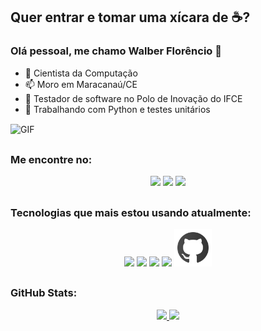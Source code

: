 ## Quer entrar e tomar uma xícara de :coffee:?

### Olá pessoal, me chamo Walber Florêncio 👋

- 🌱 Cientista da Computação
- 📫 Moro em Maracanaú/CE
- 🚀 Testador de software no Polo de Inovação do IFCE
- 🔭 Trabalhando com Python e testes unitários

<img align="center" alt="GIF" img height="200em" src="https://media.giphy.com/media/836HiJc7pgzy8iNXCn/giphy.gif" />

##

### Me encontre no:
<div align="center">
  
  <a href="https://www.instagram.com/walber.florencio/"><img src="https://img.shields.io/badge/Instagram-E4405F?style=for-the-badge&logo=instagram&logoColor=white"></a>
  <a href="https://www.linkedin.com/in/walber-florencio/"><img src="https://img.shields.io/badge/LinkedIn-0077B5?style=for-the-badge&logo=linkedin&logoColor=white"/></a>
  <a href = "mailto:walberfa@gmail.com"><img src="https://img.shields.io/badge/-Gmail-%23333?style=for-the-badge&logo=gmail&logoColor=white" target="_blank">
</a>

</div>

##

### Tecnologias que mais estou usando atualmente:

<div align="center">
    <img height="60em" src="https://cdn.jsdelivr.net/gh/devicons/devicon/icons/python/python-original.svg" />       <img height="50em" src="https://cdn.jsdelivr.net/gh/devicons/devicon/icons/pycharm/pycharm-original.svg" />   <img height="50em" src="https://cdn.jsdelivr.net/gh/devicons/devicon/icons/slack/slack-original.svg" />  <img height="50em" src="https://cdn.jsdelivr.net/gh/devicons/devicon/icons/git/git-original.svg" /> <img width="60" src="https://github.com/AlefMends/alefmends/blob/main/icon-github.svg" />
    </div>          
          
          
                    

##

### GitHub Stats:

<div align="center">
  <a href="https://github.com/walberfa">
  <img height="180em" src="https://github-readme-stats.vercel.app/api?username=walberfa&show_icons=true&theme=dracula&include_all_commits=true&count_private=true"/>
  <img height="180em" src="https://github-readme-stats.vercel.app/api/top-langs/?username=walberfa&layout=compact&langs_count=8&theme=dracula"/>
</div>
  

<!--
**walberfa/walberfa** is a ✨ _special_ ✨ repository because its `README.md` (this file) appears on your GitHub profile.

Here are some ideas to get you started:

- 🔭 I’m currently working on ...
- 🌱 I’m currently learning ...
- 👯 I’m looking to collaborate on ...
- 🤔 I’m looking for help with ...
- 💬 Ask me about ...
- 📫 How to reach me: ...
- 😄 Pronouns: ...
- ⚡ Fun fact: ...
-->
